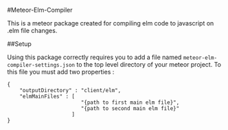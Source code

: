 #Meteor-Elm-Compiler

This is a meteor package created for compiling elm code to javascript on .elm file changes.

##Setup

<!-- Add the package to your meteor project like this `meteor add thatguyhampton:compiler-elm` -->

Using this package correctly requires you to add a file named `meteor-elm-compiler-settings.json` to the top level directory of your meteor project. To this file you must add two properties : 

```
{
    "outputDirectory" : "client/elm",
    "elmMainFiles" : [
                        "{path to first main elm file}", 
                        "{path to second main elm file}"
                     ]
}
```